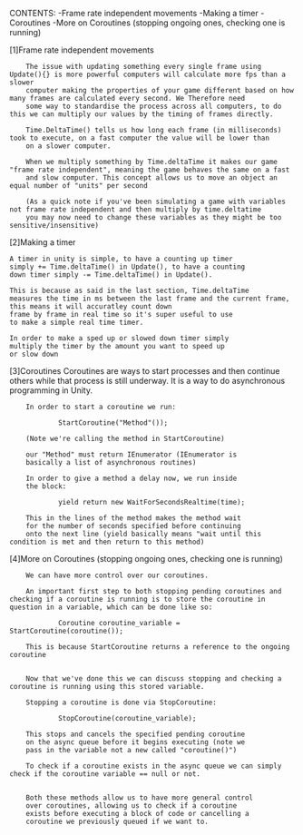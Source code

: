 CONTENTS:
        -Frame rate independent movements
        -Making a timer
        -Coroutines
        -More on Coroutines (stopping ongoing ones, checking one is running)

[1]Frame rate independent movements

        The issue with updating something every single frame using Update(){} is more powerful computers will calculate more fps than a slower 
        computer making the properties of your game different based on how many frames are calculated every second. We Therefore need 
        some way to standardise the process across all computers, to do this we can multiply our values by the timing of frames directly.

        Time.DeltaTime() tells us how long each frame (in milliseconds) took to execute, on a fast computer the value will be lower than
        on a slower computer.

        When we multiply something by Time.deltaTime it makes our game "frame rate independent", meaning the game behaves the same on a fast
        and slow computer. This concept allows us to move an object an equal number of "units" per second

        (As a quick note if you've been simulating a game with variables not frame rate independent and then multiply by time.deltatime 
        you may now need to change these variables as they might be too sensitive/insensitive)

[2]Making a timer
    
    A timer in unity is simple, to have a counting up timer
    simply += Time.deltaTime() in Update(), to have a counting 
    down timer simply -= Time.deltaTime() in Update(). 

    This is because as said in the last section, Time.deltaTime
    measures the time in ms between the last frame and the current frame, this means it will accuratley count down
    frame by frame in real time so it's super useful to use
    to make a simple real time timer.

    In order to make a sped up or slowed down timer simply
    multiply the timer by the amount you want to speed up
    or slow down

[3]Coroutines
        Coroutines are ways to start processes and then 
        continue others while that process is still underway. 
        It is a way to do asynchronous programming in Unity.

        In order to start a coroutine we run:

                StartCoroutine("Method"());

        (Note we're calling the method in StartCoroutine)

        our "Method" must return IEnumerator (IEnumerator is 
        basically a list of asynchronous routines)

        In order to give a method a delay now, we run inside 
        the block:

                yield return new WaitForSecondsRealtime(time);
        
        This in the lines of the method makes the method wait 
        for the number of seconds specified before continuing 
        onto the next line (yield basically means "wait until this condition is met and then return to this method)

[4]More on Coroutines (stopping ongoing ones, checking one is running)

        We can have more control over our coroutines.

        An important first step to both stopping pending coroutines and checking if a coroutine is running is to store the coroutine in question in a variable, which can be done like so:

                Coroutine coroutine_variable = StartCoroutine(coroutine());
        
        This is because StartCoroutine returns a reference to the ongoing coroutine


        Now that we've done this we can discuss stopping and checking a coroutine is running using this stored variable.

        Stopping a coroutine is done via StopCoroutine:

                StopCoroutine(coroutine_variable);
        
        This stops and cancels the specified pending coroutine 
        on the async queue before it begins executing (note we 
        pass in the variable not a new called "coroutine()")

        To check if a coroutine exists in the async queue we can simply check if the coroutine variable == null or not.


        Both these methods allow us to have more general control 
        over coroutines, allowing us to check if a coroutine 
        exists before executing a block of code or cancelling a 
        coroutine we previously queued if we want to.